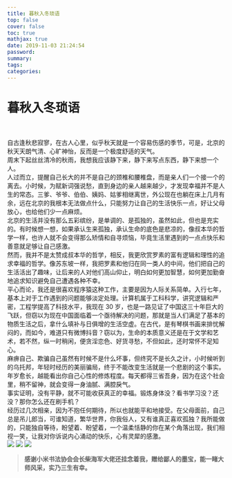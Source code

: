 ```yaml
---
title: 暮秋入冬琐语
top: false
cover: false
toc: true
mathjax: true
date: 2019-11-03 21:24:54
password:
summary:
tags:
categories:
---
```


# 暮秋入冬琐语
<br><br>
自古逢秋悲寂寥，在古人心里，似乎秋天就是一个容易伤感的季节，可是，北京的秋天天朗气清、心旷神怡，反而是一个极度舒适的天气。<br> 
周末下起丝丝清冷的秋雨，我想我应该静下来，静下来写点东西，静下来想一个人。<br>
人过而立，提醒自己长大的并不是自己的颈椎和腰椎盘，而是亲人们一个接一个的离去。小时候，为赋新词强说愁，直到身边的亲人越来越少，才发现幸福并不是人生的常态。三爹、爷爷、伯伯、姨妈、姑爹相继离世，外公现在也躺在床上几月有余，远在北京的我根本无法做点什么，只能努力让自己的生活快乐一点，好让父母放心，也给他们少一点麻烦。<br>
北京的生活并没有那么五彩缤纷，是单调的、是孤独的，虽然如此，但也是充实的。有时候想一想，如果承认生来孤独，承认生命的底色是悲凉的，像叔本华的哲学一样，也许人就不会变得那么矫情和自寻烦恼，毕竟生活里遇到的一点点快乐和善意就足够让自己感激。<br>
然而，我并不是太赞成叔本华的哲学，相反，我更欣赏罗素的富有逻辑和理性的追求幸福的哲学。像苏东坡一样，我把罗素和他归在同一类人的中间，他们把自己的生活活出了趣味，让后来的人对他们高山仰止，明白如何更加智慧，如何更加勤奋地追求知识避免自己遭遇各种不幸。<br>
平心而论，我还是很喜欢程序猿这种工作，主要是因为人际关系简单。入行七年，基本上对于工作遇到的问题能够淡定处理。计算机属于工科科学，讲究逻辑和严密，工程学提高了科技水平，我现在 30 岁，也是一路见证了中国这三十年巨大的飞跃，但窃以为现在中国面临着一个亟待解决的问题，那就是当人们满足了基本的物质生活之后，拿什么填补与日俱增的生活空虚。在古代，是有琴棋书画来排忧解闷的，而如今，难道只有微博抖音？窃以为，生命的本质意义还是在于文学和艺术，若不然，纵一时稍闲，便贪淫恋色、好货寻愁，不但如此，还时常怀不足知心。<br>
麻痹自己、欺骗自己虽然有时候不是什么坏事，但终究不是长久之计，小时候听到的乌托邦，年轻时经历的美丽骗局，终于不能改变生活就是一个悲剧的这个事实。年岁愈长，越能看出你自己心性的修炼程度。每天都得三省吾身，因为在这个社会里，稍不留神，就会变得一身油腻、满腔戾气。<br>
事实证明，没有平静，就不可能收获真正的幸福。锻炼身体没？看书学习没？还没？那你怎么还在刷手机？<br>
经历过几次相亲，因为不抱任何期待，所以也就能平和地接受。在父母面前，自己总是吊儿郎当，可谁知道，繁华世界，你我俗人，又有谁真正喜欢孤独？我所能做的，只能独自等待，盼望着、盼望着，一个温柔恬静的你在某个角落出现，我们相视一笑，让我对你诉说内心涌动的快乐，心有灵犀的感激。<br>
![](1.jpg)
![](2.jpg)
![](3.jpg)
>**感谢小米书法协会会长柴海军大佬还挂念着我，赠给鄙人的墨宝，能一睹大师风采，实乃三生有幸。**
